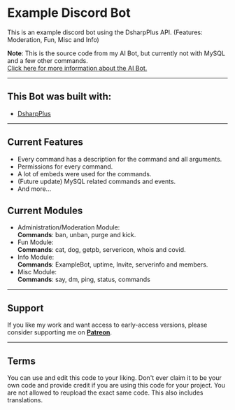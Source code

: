 # Example Discord Bot
This is an example discord bot using the DsharpPlus API. (Features: Moderation, Fun, Misc and Info)

<b>Note</b>: This is the source code from my AI Bot, but currently not with MySQL and a few other commands.<br>
<a href="https://sebi3.gitbook.io/ai-bot/">Click here for more information about the AI Bot.</a>
 
--------
 
## This Bot was built with:
- <a href="https://dsharpplus.emzi0767.com/index.html">DsharpPlus</a>

--------

## Current Features
- Every command has a description for the command and all arguments.
- Permissions for every command.
- A lot of embeds were used for the commands.
- (Future update) MySQL related commands and events.
- And more...

## Current Modules
- Administration/Moderation Module:<br> 
<b>Commands</b>: ban, unban, purge and kick.
- Fun Module:<br>
<b>Commands</b>: cat, dog, getpb, servericon, whois and covid.
- Info Module:<br>
<b>Commands</b>: ExampleBot, uptime, Invite, serverinfo and members.
- Misc Module:<br>
<b>Commands</b>: say, dm, ping, status, commands


--------

## Support
If you like my work and want access to early-access versions, please consider supporting me on [**Patreon**](https://www.patreon.com/sEbi3). 

--------

## Terms
You can use and edit this code to your liking. Don't ever claim it to be your own code and provide credit if you are using this code for your project.
You are not allowed to reupload the exact same code. This also includes translations.
